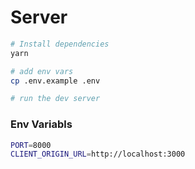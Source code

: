 # Server
```sh
# Install dependencies
yarn

# add env vars
cp .env.example .env

# run the dev server
```

### Env Variabls
```sh
PORT=8000
CLIENT_ORIGIN_URL=http://localhost:3000
```
